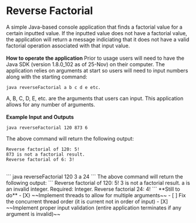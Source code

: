 # Reverse Factorial
A simple Java-based console application that finds a factorial value for a certain inputted value. If the inputted value does not have a factorial value, the application will return a message indiciating that it does not have a valid factorial operation associated with that input value.
<br />
<br />
**How to operate the application**
Prior to usage users will need to have the Java SDK (version 1.8.0_102 as of 25-Nov) on their computer. The application relies on arguments at start so users will need to input numbers along with the starting command:
```
java reverseFactorial a b c d e etc.
```
A, B, C, D, E, etc. are the arguments that users can input. This application allows for any number of arguments.
<br />
<br />
**Example Input and Outputs**
```
java reverseFactorial 120 873 6
```
The above command will return the following output:
```
Reverse factorial of 120: 5!
873 is not a factorial result.
Reverse factorial of 6: 3!
```
<br />
```
java reverseFactorial 120 3 a 24
```
The above command will return the following output:
```
Reverse factorial of 120: 5!
3 is not a factorial result.
a is an invalid integer. Required: Integer.
Reverse factorial 24: 4!
```
**Still to do**
- [X} ~~Implement threads to allow for multiple arguments~~
- [ ] Fix the concurrent thread order (it is current not in order of input)
- [X] ~~Implement proper input validation (entire application terminates if any argument is invalid)~~
